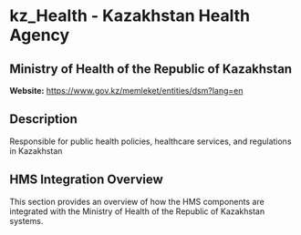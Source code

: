 # kz_Health - Kazakhstan Health Agency

## Ministry of Health of the Republic of Kazakhstan

**Website:** https://www.gov.kz/memleket/entities/dsm?lang=en

## Description

Responsible for public health policies, healthcare services, and regulations in Kazakhstan

## HMS Integration Overview

This section provides an overview of how the HMS components are integrated with the Ministry of Health of the Republic of Kazakhstan systems.
